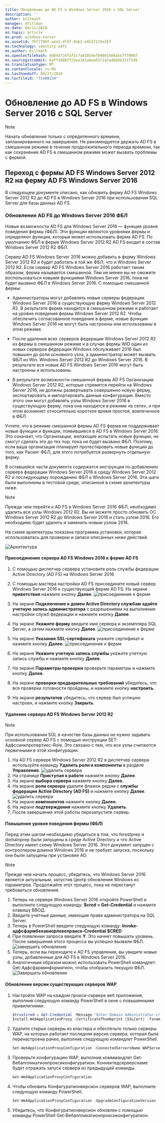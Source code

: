 ```yaml
---
title: Обновление до AD FS в Windows Server 2016 с SQL Server
description: ''
author: billmath
manager: mtillman
ms.date: 04/11/2018
ms.topic: article
ms.prod: windows-server
ms.assetid: 70f279bf-aea1-4f4f-9ab3-e9157233e267
ms.technology: identity-adfs
ms.author: billmath
ms.openlocfilehash: dd843724faf1c7a8101def84091484a5e7f7900f
ms.sourcegitcommit: 6aff3d88ff22ea141a6ea6572a5ad8dd6321f199
ms.translationtype: MT
ms.contentlocale: ru-RU
ms.lasthandoff: 09/27/2019
ms.locfileid: "71408234"
---
```

# <a name="upgrading-to-ad-fs-in-windows-server-2016-with-sql-server"></a>Обновление до AD FS в Windows Server 2016 с SQL Server


> [!NOTE]  
> Начать обновление только с определенного времени, запланированного на завершение. Не рекомендуется держать AD FS в смешанном режиме в течение продолжительного периода времени, так как сохранение AD FS в смешанном режиме может вызвать проблемы с фермой.


## <a name="moving-from-a-windows-server-2012-r2-ad-fs-farm-to-a-windows-server-2016-ad-fs-farm"></a>Переход с фермы AD FS Windows Server 2012 R2 на ферму AD FS Windows Server 2016  
В следующем документе описано, как обновить ферму AD FS Windows Server 2012 R2 до AD FS в Windows Server 2016 при использовании SQL Server для базы данных AD FS.  

### <a name="upgrading-ad-fs-to-windows-server-2016-fbl"></a>Обновление AD FS до Windows Server 2016 ФБЛ  
Новые возможности AD FS для Windows Server 2016 — функция уровня поведения фермы (ФБЛ).   Эти функции являются уровнями фермы и определяют функции, которые может использовать ферма AD FS.   По умолчанию ФБЛ в ферме Windows Server 2012 R2 AD FS входит в состав Windows Server 2012 R2 ФБЛ.  

Сервер AD FS Windows Server 2016 можно добавить в ферму Windows Server 2012 R2 и будет работать в той же ФБЛ, что и Windows Server 2012 R2.  Если сервер AD FS Windows Server 2016 работает таким образом, ферма называется смешанной.  Тем не менее вы не сможете воспользоваться новыми функциями Windows Server 2016, пока не будет вызвано ФБЛ в Windows Server 2016.  С помощью смешанной фермы:  

-   Администраторы могут добавлять новые серверы федерации Windows Server 2016 в существующую ферму Windows Server 2012 R2.  В результате ферма находится в смешанном режиме и работает на уровне поведения фермы Windows Server 2012 R2.  Чтобы обеспечить согласованное поведение в ферме, новые функции Windows Server 2016 не могут быть настроены или использованы в этом режиме.  

-   После удаления всех серверов федерации Windows Server 2012 R2 из фермы в смешанном режиме и в случае фермы WID один из новых серверов федерации Windows обслуживает 2016 был повышен до роли основного узла, а администратор может вызвать ФБЛ из Win. Windows Server 2012 R2 до Windows Server 2016.  В результате все новые AD FS Windows Server 2016 могут быть настроены и использованы.  

-   В результате возможности смешанной фермы AD FS Организации Windows Server 2012 R2, которые стремятся перейти на Windows Server 2016, не должны развертывать совершенно новую ферму, экспортировать и импортировать данные конфигурации.  Вместо этого они могут добавлять узлы Windows Server 2016 в существующую ферму, пока она находится в режиме «в сети», и при этом возникнет относительно короткое время простоя, вовлеченное в ФБЛ.  

Учтите, что в режиме смешанной фермы AD FS ферма не поддерживает новые функции и функции, появившиеся в AD FS в Windows Server 2016.  Это означает, что Организации, желающие испытать новые функции, не смогут сделать это до тех пор, пока не будет вызвано ФБЛ.  Поэтому, если ваша организация планирует протестировать новые функции до того, как Расинг ФБЛ, для этого потребуется развернуть отдельную ферму.  

В оставшейся части документа содержатся инструкции по добавлению сервера федерации Windows Server 2016 в среду Windows Server 2012 R2 и последующему порождению ФБЛ к Windows Server 2016.  Эти шаги были выполнены в тестовой среде, описанной в схеме архитектуры ниже.  

> [!NOTE]  
> Прежде чем перейти к AD FS в Windows Server 2016 ФБЛ, необходимо удалить все узлы Windows 2012 R2.  Вы не можете просто обновить ОС Windows Server 2012 R2 до Windows Server 2016 и стать узлом 2016.  Его необходимо будет удалить и заменить новым узлом 2016.  

На схеме архитектуры показана программа установки, которая использовалась для проверки и записи описанных ниже действий.

![Архитектура](media/Upgrading-to-AD-FS-in-Windows-Server-2016-SQL/arch.png)


#### <a name="join-the-windows-2016-ad-fs-server-to-the-ad-fs-farm"></a>Присоединение сервера AD FS Windows 2016 к ферме AD FS

1.  С помощью диспетчер сервера установите роль службы федерации Active Directory (AD FS) на Windows Server 2016  

2.  С помощью мастера настройки AD FS присоедините новый сервер Windows Server 2016 к существующей ферме AD FS.  На экране **приветствия** нажмите кнопку **Далее**.
 ![присоединение к ферме](media/Upgrading-to-AD-FS-in-Windows-Server-2016-SQL/configure1.png)  
3.  На экране **Подключение к домен Active Directory службам** **адайте учетную запись администратора** с разрешениями на выполнение настройки служб федерации и нажмите кнопку **Далее**.
4.  На экране **Укажите ферму** введите имя сервера и экземпляра SQL Server, а затем нажмите кнопку **Далее**.
![присоединение к ферме](media/Upgrading-to-AD-FS-in-Windows-Server-2016-SQL/configure3.png)
5.  На экране **Указание SSL-сертификата** укажите сертификат и нажмите кнопку **Далее**.
![присоединение к ферме](media/Upgrading-to-AD-FS-in-Windows-Server-2016-SQL/configure4.png)
6.  На экране **Укажите учетную запись службы** укажите учетную запись службы и нажмите кнопку **Далее**.
7.  На экране **Параметры проверки** проверьте параметры и нажмите кнопку **Далее**.
8.  На экране **проверки предварительных требований** убедитесь, что все проверки готовности пройдены, и нажмите кнопку **настроить**.
9.  На экране **результатов** убедитесь, что сервер был успешно настроен, и нажмите кнопку **Закрыть**.


#### <a name="remove-the-windows-server-2012-r2-ad-fs-server"></a>Удаление сервера AD FS Windows Server 2012 R2

>[!NOTE]
>При использовании SQL в качестве базы данных не нужно задавать основной сервер AD FS с помощью инструкции SET-Адфссинкпропертиес-Role.  Это связано с тем, что все узлы считаются первичными в этой конфигурации.

1.  На AD FS сервере Windows Server 2012 R2 в диспетчер сервера используйте команду **Удалить роли и компоненты** в разделе **Управление**.
![удалить](media/Upgrading-to-AD-FS-in-Windows-Server-2016-SQL/remove1.png) сервера
2.  На странице **Приступая к работе** нажмите кнопку **Далее**.
3.  На экране **выбора сервера** нажмите кнопку **Далее**.
4.  На экране **роли сервера** удалите флажок рядом с **службы федерации Active Directory (AD FS)** и нажмите кнопку **Далее**.
![удалить](media/Upgrading-to-AD-FS-in-Windows-Server-2016-SQL/remove2.png) сервера
5.  На экране **компонентов** нажмите кнопку **Далее**.
6.  На экране **подтверждения** нажмите кнопку **Удалить**.
7.  После завершения этой работы перезапустите сервер.

#### <a name="raise-the-farm-behavior-level-fbl"></a>Повышение уровня поведения фермы (ФБЛ)
Перед этим шагом необходимо убедиться в том, что forestprep и domainprep были запущены в среде Active Directory и что Active Directory имеет схему Windows Server 2016.  Этот документ запущен с контроллером домена Windows 2016 и не требует запуска, поскольку они были запущены при установке AD.

>[!NOTE]
>Прежде чем начать процесс, убедитесь, что Windows Server 2016 является актуальным, запустив Центр обновления Windows из параметров.  Продолжайте этот процесс, пока не перестанут требоваться обновления.

1. Теперь на сервере Windows Server 2016 откройте PowerShell и выполните следующую команду: **$cred = Get-Credential** и нажмите клавишу ВВОД.
2. Введите учетные данные, имеющие права администратора на SQL Server.
3. Теперь в PowerShell введите следующую команду: **Invoke-адфсфармбехавиорлевелраисе-Credential $CRED**
2. При появлении запроса введите **Y**.  Это начнет повышать уровень.  После завершения этого процесса вы успешно вызвали ФБЛ.  
![завершить обновление](media/Upgrading-to-AD-FS-in-Windows-Server-2016-SQL/finish1.png)
3. Теперь, если вы переходите к AD FS управления, вы увидите новые узлы, добавленные для AD FS в Windows Server 2016.  
4. Аналогичным образом можно использовать PowerShell командлет: Get-Адфсфарминформатион, чтобы отобразить текущую ФБЛ.  
![Завершить обновление](media/Upgrading-to-AD-FS-in-Windows-Server-2016-SQL/finish2.png)

#### <a name="upgrade-the-configuration-version-of-existing-wap-servers"></a>Обновление версии существующих серверов WAP
1. Настройте WAP на каждом прокси-сервере веб приложения, выполнив следующую команду PowerShell в окне с повышенными привилегиями:  
    ```powershell
    $trustcred = Get-Credential -Message "Enter Domain Administrator credentials"
    Install-WebApplicationProxy -CertificateThumbprint {SSLCert} -fsname fsname -FederationServiceTrustCredential $trustcred  
    ```
2. Удалите старые серверы из кластера и обеспечьте только серверы WAP, на которых работает последняя версия сервера, которая была перенастроена ранее, выполнив следующую командлет PowerShell.
    ```powershell
    Set-WebApplicationProxyConfiguration -ConnectedServersName WAPServerName1, WAPServerName2
    ```
3. Проверьте конфигурацию WAP, выполнив комммандлет Get-Вебаппликатионпроксиконфигуратион. Коннектедсерверснаме будет отражать запуск сервера из предыдущей команды.
    ```powershell
    Get-WebApplicationProxyConfiguration
    ```
4. Чтобы обновить Конфигуратионверсион серверов WAP, выполните следующую команду PowerShell.
    ```powershell
    Set-WebApplicationProxyConfiguration -UpgradeConfigurationVersion
    ```
5. Убедитесь, что Конфигуратионверсион обновлен с помощью команды PowerShell Get-Вебаппликатионпроксиконфигуратион.
